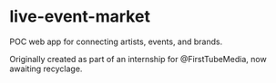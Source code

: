# live-event-market

POC web app for connecting artists, events, and brands.

Originally created as part of an internship for @FirstTubeMedia, now awaiting recyclage.
